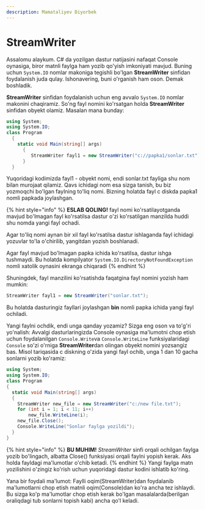 ```yaml
---
description: Mamataliyev Diyorbek
---
```


# StreamWriter

Assalomu alaykum. C# da yozilgan dastur natijasini nafaqat Console oynasiga, biror matnli faylga ham yozib qo'yish imkoniyati mavjud. Buning uchun `System.IO` nomlar makoniga tegishli bo'lgan **StreamWriter** sinfidan foydalanish juda qulay. Ishonavering, buni o'rganish ham oson. Demak boshladik.

**StreamWriter** sinfidan foydalanish uchun eng avvalo `System.IO` nomlar makonini chaqiramiz. So'ng fayl nomini ko'rsatgan holda **StreamWriter** sinfidan obyekt olamiz. Masalan mana bunday:

```csharp
using System;
using System.IO;
class Program
  {
    static void Main(string[] args)
      {
         StreamWriter fayl1 = new StreamWriter("c://papka1/sonlar.txt");
      }
  }
```
Yuqoridagi kodimizda fayl1 - obyekt nomi, endi sonlar.txt fayliga shu nom bilan murojaat qilamiz. Qavs ichidagi nom esa sizga tanish, bu biz yozmoqchi bo'lgan faylning to'liq nomi. Bizning holatda fayl c diskda papka1 nomli papkada joylashgan.

{% hint style="info" %}
**ESLAB QOLING!** fayl nomi ko'rsatilayotganda mavjud bo'lmagan fayl ko'rsatilsa dastur o'zi ko'rsatilgan manzilda huddi shu nomda yangi fayl ochadi. 

Agar to'liq nomi aynan bir xil fayl ko'rsatilsa dastur ishlaganda fayl ichidagi yozuvlar to'la o'chirilib, yangitdan yozish boshlanadi. 

Agar fayl mavjud bo'lmagan papka ichida ko'rsatilsa, dastur ishga tushmaydi. Bu holatda kompilyator `System.IO.DirectoryNotFoundException` nomli xatolik oynasini ekranga chiqaradi
{% endhint %}

Shuningdek, fayl manzilini ko'rsatishda faqatgina fayl nomini yozish ham mumkin:
```csharp
StreamWriter fayl1 = new StreamWriter("sonlar.txt");
```
Bu holatda dasturingiz fayllari joylashgan **bin** nomli papka ichida yangi fayl ochiladi.

Yangi faylni ochdik, endi unga qanday yozamiz?
Sizga eng oson va to'g'ri yo'nalish: Avvalgi dasturlaringizda Console oynasiga ma'lumotni chop etish uchun foydalanilgan  `Console.Write`va `Console.WriteLine` funksiyalaridagi `Console` so'zi o'rniga **StreamWriter**dan olingan obyekt nomini yozsangiz bas. Misol tariqasida c diskning o'zida yangi fayl ochib, unga 1 dan 10 gacha sonlarni yozib ko'ramiz: 
```csharp
using System;
using System.IO;
class Program
{
  static void Main(string[] args)
  {
    StreamWriter new_file = new StreamWriter("c:/new file.txt");
    for (int i = 1; i < 11; i++)
        new_file.WriteLine(i);
    new_file.Close();
    Console.WriteLine("Sonlar faylga yozildi");
  }
}
```
{% hint style="info" %}
**BU MUHIM!** *StreamWriter* sinfi orqali ochilgan faylga yozib bo'lingach, albatta Close() funksiyasi orqali faylni yopish kerak. Aks holda fayldagi ma'lumotlar o'chib ketadi.
{% endhint %}
Yangi faylga matn yozilishini o'zingiz ko'rish uchun yuqoridagi dastur kodini ishlatib ko'ring.

Yana bir foydali ma'lumot: Faylli oqim(StreamWriter)dan foydalanib ma'lumotlarni chop etish matnli oqim(Console)dan ko'ra ancha tez ishlaydi. Bu sizga ko'p ma'lumotlar chop etish kerak bo'lgan masalalarda(berilgan oraliqdagi tub sonlarni topish kabi) ancha qo'l keladi.
